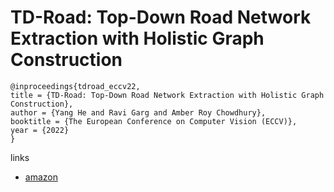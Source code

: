 # TD-Road: Top-Down Road Network Extraction with Holistic Graph Construction

```
@inproceedings{tdroad_eccv22,
title = {TD-Road: Top-Down Road Network Extraction with Holistic Graph Construction},
author = {Yang He and Ravi Garg and Amber Roy Chowdhury},
booktitle = {The European Conference on Computer Vision (ECCV)},
year = {2022}
}
```

links
- [amazon](https://www.amazon.science/publications/td-road-top-down-road-network-extraction-with-holistic-graph-construction)
